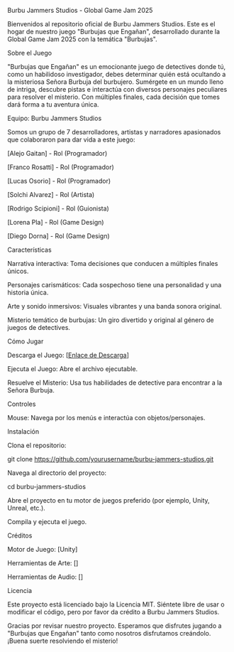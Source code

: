 Burbu Jammers Studios - Global Game Jam 2025

Bienvenidos al repositorio oficial de Burbu Jammers Studios. Este es el hogar de nuestro juego "Burbujas que Engañan", desarrollado durante la Global Game Jam 2025 con la temática "Burbujas".

Sobre el Juego

"Burbujas que Engañan" es un emocionante juego de detectives donde tú, como un habilidoso investigador, debes determinar quién está ocultando a la misteriosa Señora Burbuja del burbujero. Sumérgete en un mundo lleno de intriga, descubre pistas e interactúa con diversos personajes peculiares para resolver el misterio. Con múltiples finales, cada decisión que tomes dará forma a tu aventura única.

Equipo: Burbu Jammers Studios

Somos un grupo de 7 desarrolladores, artistas y narradores apasionados que colaboraron para dar vida a este juego:

[Alejo Gaitan] - Rol (Programador)

[Franco Rosatti] - Rol (Programador)

[Lucas Osorio] - Rol (Programador)

[Solchi Alvarez] - Rol (Artista)

[Rodrigo Scipioni] - Rol (Guionista)

[Lorena Pla] - Rol (Game Design)

[Diego Dorna] - Rol (Game Design)

Características

Narrativa interactiva: Toma decisiones que conducen a múltiples finales únicos.

Personajes carismáticos: Cada sospechoso tiene una personalidad y una historia única.

Arte y sonido inmersivos: Visuales vibrantes y una banda sonora original.

Misterio temático de burbujas: Un giro divertido y original al género de juegos de detectives.

Cómo Jugar

Descarga el Juego: [[Enlace de Descarga](https://github.com/ThyThal/GGJ-2025/releases)]

Ejecuta el Juego: Abre el archivo ejecutable.

Resuelve el Misterio: Usa tus habilidades de detective para encontrar a la Señora Burbuja.

Controles

Mouse: Navega por los menús e interactúa con objetos/personajes.

Instalación

Clona el repositorio:

git clone https://github.com/yourusername/burbu-jammers-studios.git

Navega al directorio del proyecto:

cd burbu-jammers-studios

Abre el proyecto en tu motor de juegos preferido (por ejemplo, Unity, Unreal, etc.).

Compila y ejecuta el juego.

Créditos

Motor de Juego: [Unity]

Herramientas de Arte: []

Herramientas de Audio: []

Licencia

Este proyecto está licenciado bajo la Licencia MIT. Siéntete libre de usar o modificar el código, pero por favor da crédito a Burbu Jammers Studios.

Gracias por revisar nuestro proyecto. Esperamos que disfrutes jugando a "Burbujas que Engañan" tanto como nosotros disfrutamos creándolo. ¡Buena suerte resolviendo el misterio!
